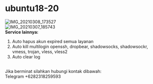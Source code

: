# ubuntu18-20
![IMG_20210308_173527](https://user-images.githubusercontent.com/56117745/110311977-180d1800-8037-11eb-9805-1361774020a0.jpg)
<br>
![IMG_20210307_185743](https://user-images.githubusercontent.com/56117745/110238978-1aa83880-7f77-11eb-97c9-8b15be0e5fc8.jpg)
<br>
**Service lainnya:**
1. Auto hapus akun expired semua layanan
2. Auto kill multilogin openssh, dropbear, shadowsocks, shadowsockr, vmess, trojan, vless, vless2
3. Auto clear log
<br>
Jika berminat silahkan hubungi kontak dibawah:
<br>
Telegram +6282318259593
